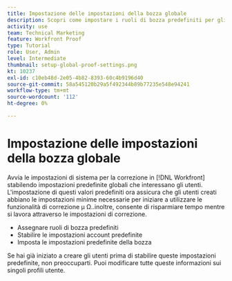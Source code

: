 ```yaml
---
title: Impostazione delle impostazioni della bozza globale
description: Scopri come impostare i ruoli di bozza predefiniti per gli utenti; impostazioni account di correzione predefinite; e le impostazioni di bozza predefinite.
activity: use
team: Technical Marketing
feature: Workfront Proof
type: Tutorial
role: User, Admin
level: Intermediate
thumbnail: setup-global-proof-settings.png
kt: 10237
exl-id: c10eb48d-2e05-4b82-8393-60c4b9196d40
source-git-commit: 58a545120b29a5f492344b89b77235e548e94241
workflow-type: tm+mt
source-wordcount: '112'
ht-degree: 0%

---
```


# Impostazione delle impostazioni della bozza globale

Avvia le impostazioni di sistema per la correzione in [!DNL Workfront] stabilendo impostazioni predefinite globali che interessano gli utenti. L&#39;impostazione di questi valori predefiniti ora assicura che gli utenti creati abbiano le impostazioni minime necessarie per iniziare a utilizzare le funzionalità di correzione µ Ω..inoltre, consente di risparmiare tempo mentre si lavora attraverso le impostazioni di correzione.

* Assegnare ruoli di bozza predefiniti
* Stabilire le impostazioni account predefinite
* Imposta le impostazioni predefinite della bozza

Se hai già iniziato a creare gli utenti prima di stabilire queste impostazioni predefinite, non preoccuparti. Puoi modificare tutte queste informazioni sui singoli profili utente.
